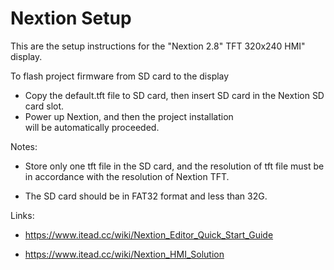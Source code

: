 # Nextion Setup

This are the setup instructions for the 
"Nextion 2.8" TFT 320x240 HMI" display.

To flash project firmware from SD card to the display

* Copy the default.tft file to SD card, then insert SD 
  card in the Nextion SD card slot.
* Power up Nextion, and then the project installation   
  will be automatically proceeded.

Notes: 

* Store only one tft file in the SD card, and the 
  resolution of tft file must be in accordance with the 
  resolution of Nextion TFT.

* The SD card should be in FAT32 format and less than 32G.


Links:

* https://www.itead.cc/wiki/Nextion_Editor_Quick_Start_Guide

* https://www.itead.cc/wiki/Nextion_HMI_Solution
